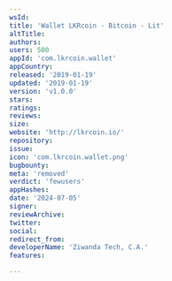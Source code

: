 ```yaml
---
wsId: 
title: 'Wallet LKRcoin - Bitcoin - Lit'
altTitle: 
authors: 
users: 500
appId: 'com.lkrcoin.wallet'
appCountry: 
released: '2019-01-19'
updated: '2019-01-19'
version: 'v1.0.0'
stars: 
ratings: 
reviews: 
size: 
website: 'http://lkrcoin.io/'
repository: 
issue: 
icon: 'com.lkrcoin.wallet.png'
bugbounty: 
meta: 'removed'
verdict: 'fewusers'
appHashes: 
date: '2024-07-05'
signer: 
reviewArchive: 
twitter: 
social: 
redirect_from: 
developerName: 'Ziwanda Tech, C.A.'
features: 

---
```


